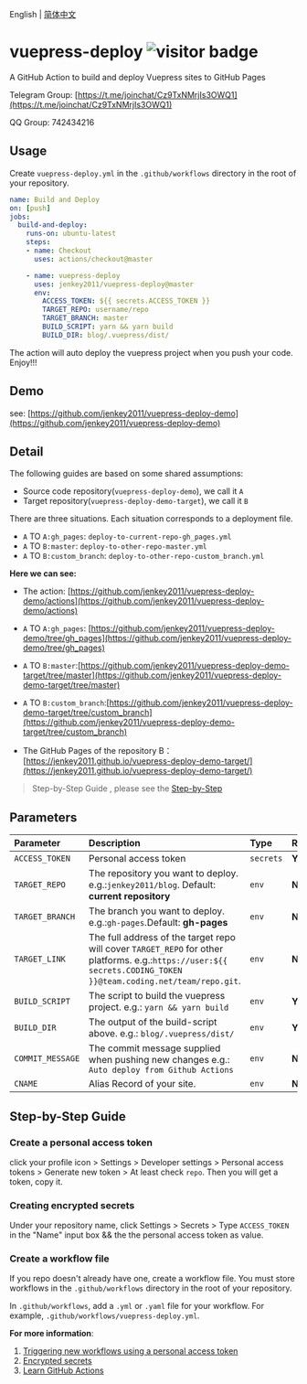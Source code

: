 English | [简体中文](./README.zh-CN.md)
# vuepress-deploy ![visitor badge](https://count.jenkey2011.xyz/badge?id=jenkey2011.vuepress-deploy)
A GitHub Action to build and deploy Vuepress sites to GitHub Pages

Telegram Group: [https://t.me/joinchat/Cz9TxNMrjIs3OWQ1](https://t.me/joinchat/Cz9TxNMrjIs3OWQ1)

QQ Group: 742434216

## Usage
Create `vuepress-deploy.yml` in the `.github/workflows` directory in the root of your repository.

```yml
name: Build and Deploy
on: [push]
jobs:
  build-and-deploy:
    runs-on: ubuntu-latest
    steps:
    - name: Checkout
      uses: actions/checkout@master

    - name: vuepress-deploy
      uses: jenkey2011/vuepress-deploy@master
      env:
        ACCESS_TOKEN: ${{ secrets.ACCESS_TOKEN }}
        TARGET_REPO: username/repo
        TARGET_BRANCH: master
        BUILD_SCRIPT: yarn && yarn build
        BUILD_DIR: blog/.vuepress/dist/
```

The action will auto deploy the vuepress project when you push your code. Enjoy!!!

## Demo 
see: [https://github.com/jenkey2011/vuepress-deploy-demo](https://github.com/jenkey2011/vuepress-deploy-demo)

## Detail

The following guides are based on some shared assumptions:

- Source code repository(`vuepress-deploy-demo`), we call it `A`
- Target repository(`vuepress-deploy-demo-target`), we call it `B`

There are three situations. Each situation corresponds to a deployment file. 

- `A` TO `A:gh_pages`: `deploy-to-current-repo-gh_pages.yml`
- `A` TO `B:master`: `deploy-to-other-repo-master.yml`
- `A` TO `B:custom_branch`: `deploy-to-other-repo-custom_branch.yml`

**Here we can see:**

- The action: [https://github.com/jenkey2011/vuepress-deploy-demo/actions](https://github.com/jenkey2011/vuepress-deploy-demo/actions)

- `A` TO `A:gh_pages`: [https://github.com/jenkey2011/vuepress-deploy-demo/tree/gh_pages](https://github.com/jenkey2011/vuepress-deploy-demo/tree/gh_pages)

- `A` TO `B:master`:[https://github.com/jenkey2011/vuepress-deploy-demo-target/tree/master](https://github.com/jenkey2011/vuepress-deploy-demo-target/tree/master)

- `A` TO `B:custom_branch`:[https://github.com/jenkey2011/vuepress-deploy-demo-target/tree/custom_branch](https://github.com/jenkey2011/vuepress-deploy-demo-target/tree/custom_branch)

- The GitHub Pages of the repository B： [https://jenkey2011.github.io/vuepress-deploy-demo-target/](https://jenkey2011.github.io/vuepress-deploy-demo-target/)

> Step-by-Step Guide , please see the [Step-by-Step](#step-by-step-guide)


## Parameters

|  Parameter |  Description | Type | Required
| :------------ | :------------ |:------------ |:------------ |
| `ACCESS_TOKEN` | Personal access token | `secrets`  |  **Yes** |
| `TARGET_REPO` | The repository you want to deploy. e.g.:`jenkey2011/blog`. Default: **current repository** | `env` | **No** |
| `TARGET_BRANCH` | The branch you want to deploy. e.g.:`gh-pages`.Default: **gh-pages** | `env` | **No** |
| `TARGET_LINK` | The full address of the target repo will cover `TARGET_REPO` for other platforms. e.g.:`https://user:${{ secrets.CODING_TOKEN }}@team.coding.net/team/repo.git`. | `env` | **No** |
| `BUILD_SCRIPT` | The script to build the vuepress project. e.g.: `yarn && yarn build` | `env` | **Yes** |
| `BUILD_DIR` | The output of the build-script above. e.g.: `blog/.vuepress/dist/` | `env` | **Yes** |
| `COMMIT_MESSAGE` | The commit message supplied when pushing new changes e.g.: `Auto deploy from Github Actions` | `env` | **No** |
| `CNAME` | Alias Record of your site. | `env` | **No** |


## Step-by-Step Guide

### Create a personal access token

click your profile icon > Settings > Developer settings > Personal access tokens > Generate new token > At least check `repo`. Then you will get a token, copy it.

### Creating encrypted secrets

Under your repository name, click  Settings > Secrets > Type `ACCESS_TOKEN` in the "Name" input box && the the personal access token as value.

### Create a workflow file
If you repo doesn't already have one, create a workflow file. You must store workflows in the `.github/workflows` directory in the root of your repository.

In `.github/workflows`, add a `.yml` or `.yaml` file for your workflow. For example, `.github/workflows/vuepress-deploy.yml`.

**For more information**:

1. [Triggering new workflows using a personal access token](https://docs.github.com/en/actions/reference/events-that-trigger-workflows#triggering-new-workflows-using-a-personal-access-token)
2. [Encrypted secrets](https://docs.github.com/en/actions/reference/encrypted-secrets)
3. [Learn GitHub Actions](https://docs.github.com/en/actions/learn-github-actions)
